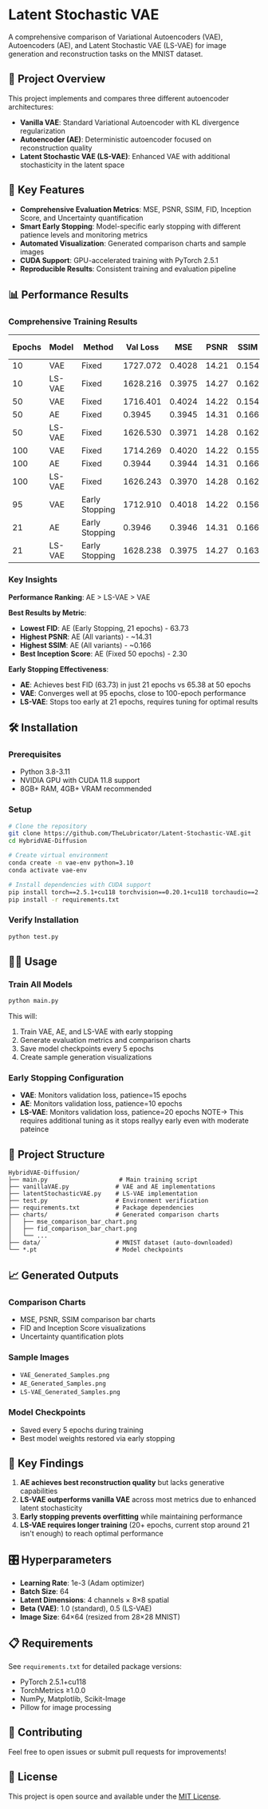 # Latent Stochastic VAE

A comprehensive comparison of Variational Autoencoders (VAE), Autoencoders (AE), and Latent Stochastic VAE (LS-VAE) for image generation and reconstruction tasks on the MNIST dataset.

## 🎯 Project Overview

This project implements and compares three different autoencoder architectures:

- **Vanilla VAE**: Standard Variational Autoencoder with KL divergence regularization
- **Autoencoder (AE)**: Deterministic autoencoder focused on reconstruction quality
- **Latent Stochastic VAE (LS-VAE)**: Enhanced VAE with additional stochasticity in the latent space

## 🚀 Key Features

- **Comprehensive Evaluation Metrics**: MSE, PSNR, SSIM, FID, Inception Score, and Uncertainty quantification
- **Smart Early Stopping**: Model-specific early stopping with different patience levels and monitoring metrics
- **Automated Visualization**: Generated comparison charts and sample images
- **CUDA Support**: GPU-accelerated training with PyTorch 2.5.1
- **Reproducible Results**: Consistent training and evaluation pipeline

## 📊 Performance Results

### Comprehensive Training Results

| Epochs | Model  | Method         | Val Loss | MSE    | PSNR  | SSIM  | FID   | Inception Score | Uncertainty |
|--------|--------|----------------|----------|--------|-------|-------|-------|-----------------|-------------|
| 10     | VAE    | Fixed          | 1727.072 | 0.4028 | 14.21 | 0.154 | 75.74 | 2.15           | 0.0569      |
| 10     | LS-VAE | Fixed          | 1628.216 | 0.3975 | 14.27 | 0.162 | 71.14 | 2.16           | 0.0571      |
| 50     | VAE    | Fixed          | 1716.401 | 0.4024 | 14.22 | 0.154 | 70.24 | 2.15           | 0.0569      |
| 50     | AE     | Fixed          | 0.3945   | 0.3945 | 14.31 | 0.166 | 65.38 | 2.30           | 0.0571      |
| 50     | LS-VAE | Fixed          | 1626.530 | 0.3971 | 14.28 | 0.162 | 67.95 | 2.16           | 0.0570      |
| 100    | VAE    | Fixed          | 1714.269 | 0.4020 | 14.22 | 0.155 | 70.58 | 2.15           | 0.0568      |
| 100    | AE     | Fixed          | 0.3944   | 0.3944 | 14.31 | 0.166 | 65.68 | 2.29           | 0.0571      |
| 100    | LS-VAE | Fixed          | 1626.243 | 0.3970 | 14.28 | 0.162 | 67.76 | 2.19           | 0.0570      |
| 95     | VAE    | Early Stopping | 1712.910 | 0.4018 | 14.22 | 0.156 | 70.10 | 2.14           | 0.0568      |
| 21     | AE     | Early Stopping | 0.3946   | 0.3946 | 14.31 | 0.166 | 63.73 | 2.28           | 0.0571      |
| 21     | LS-VAE | Early Stopping | 1628.238 | 0.3975 | 14.27 | 0.163 | 67.08 | 2.17           | 0.0571      |

### Key Insights

**Performance Ranking**: AE > LS-VAE > VAE

**Best Results by Metric**:
- **Lowest FID**: AE (Early Stopping, 21 epochs) - 63.73
- **Highest PSNR**: AE (All variants) - ~14.31
- **Highest SSIM**: AE (All variants) - ~0.166
- **Best Inception Score**: AE (Fixed 50 epochs) - 2.30

**Early Stopping Effectiveness**:
- **AE**: Achieves best FID (63.73) in just 21 epochs vs 65.38 at 50 epochs
- **VAE**: Converges well at 95 epochs, close to 100-epoch performance
- **LS-VAE**: Stops too early at 21 epochs, requires tuning for optimal results

## 🛠️ Installation

### Prerequisites
- Python 3.8-3.11
- NVIDIA GPU with CUDA 11.8 support
- 8GB+ RAM, 4GB+ VRAM recommended

### Setup
```bash
# Clone the repository
git clone https://github.com/TheLubricator/Latent-Stochastic-VAE.git
cd HybridVAE-Diffusion

# Create virtual environment
conda create -n vae-env python=3.10
conda activate vae-env

# Install dependencies with CUDA support
pip install torch==2.5.1+cu118 torchvision==0.20.1+cu118 torchaudio==2.5.1+cu118 --index-url https://download.pytorch.org/whl/cu118
pip install -r requirements.txt
```

### Verify Installation
```bash
python test.py
```

## 🏃‍♂️ Usage

### Train All Models
```bash
python main.py
```

This will:
1. Train VAE, AE, and LS-VAE with early stopping
2. Generate evaluation metrics and comparison charts
3. Save model checkpoints every 5 epochs
4. Create sample generation visualizations

### Early Stopping Configuration
- **VAE**: Monitors validation loss, patience=15 epochs
- **AE**: Monitors validation loss, patience=10 epochs  
- **LS-VAE**: Monitors validation loss, patience=20 epochs NOTE-> This requires additional tuning as it stops reallyy early even with moderate pateince

## 📁 Project Structure

```
HybridVAE-Diffusion/
├── main.py                    # Main training script
├── vanillaVAE.py             # VAE and AE implementations
├── latentStochasticVAE.py    # LS-VAE implementation
├── test.py                   # Environment verification
├── requirements.txt          # Package dependencies
├── charts/                   # Generated comparison charts
│   ├── mse_comparison_bar_chart.png
│   ├── fid_comparison_bar_chart.png
│   └── ...
├── data/                     # MNIST dataset (auto-downloaded)
└── *.pt                      # Model checkpoints
```

## 📈 Generated Outputs

### Comparison Charts
- MSE, PSNR, SSIM comparison bar charts
- FID and Inception Score visualizations
- Uncertainty quantification plots

### Sample Images
- `VAE_Generated_Samples.png`
- `AE_Generated_Samples.png`
- `LS-VAE_Generated_Samples.png`

### Model Checkpoints
- Saved every 5 epochs during training
- Best model weights restored via early stopping

## 🔬 Key Findings

1. **AE achieves best reconstruction quality** but lacks generative capabilities
2. **LS-VAE outperforms vanilla VAE** across most metrics due to enhanced latent stochasticity
3. **Early stopping prevents overfitting** while maintaining performance
4. **LS-VAE requires longer training** (20+ epochs, current stop around 21 isn't enough) to reach optimal performance

## 🎛️ Hyperparameters

- **Learning Rate**: 1e-3 (Adam optimizer)
- **Batch Size**: 64
- **Latent Dimensions**: 4 channels × 8×8 spatial
- **Beta (VAE)**: 1.0 (standard), 0.5 (LS-VAE)
- **Image Size**: 64×64 (resized from 28×28 MNIST)

## 📋 Requirements

See `requirements.txt` for detailed package versions:
- PyTorch 2.5.1+cu118
- TorchMetrics ≥1.0.0
- NumPy, Matplotlib, Scikit-Image
- Pillow for image processing

## 🤝 Contributing

Feel free to open issues or submit pull requests for improvements!

## 📄 License

This project is open source and available under the [MIT License](LICENSE).